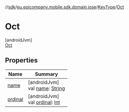 //[sdk](../../../../index.md)/[eu.epicompany.mobile.sdk.domain.jose](../../index.md)/[KeyType](../index.md)/[Oct](index.md)

# Oct

[androidJvm]\
[Oct](index.md)

## Properties

| Name | Summary |
|---|---|
| [name](../../../eu.epicompany.mobile.sdk.network.model.wallet/-payment-means-type-resource/-account/index.md#-372974862%2FProperties%2F462465411) | [androidJvm]<br>val [name](../../../eu.epicompany.mobile.sdk.network.model.wallet/-payment-means-type-resource/-account/index.md#-372974862%2FProperties%2F462465411): [String](https://kotlinlang.org/api/latest/jvm/stdlib/kotlin/-string/index.html) |
| [ordinal](../../../eu.epicompany.mobile.sdk.network.model.wallet/-payment-means-type-resource/-account/index.md#-739389684%2FProperties%2F462465411) | [androidJvm]<br>val [ordinal](../../../eu.epicompany.mobile.sdk.network.model.wallet/-payment-means-type-resource/-account/index.md#-739389684%2FProperties%2F462465411): [Int](https://kotlinlang.org/api/latest/jvm/stdlib/kotlin/-int/index.html) |
